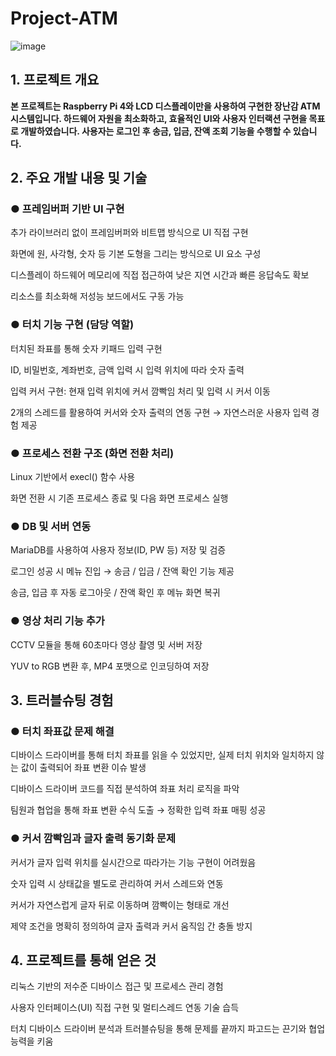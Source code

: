 # Project-ATM


![image](https://github.com/user-attachments/assets/5bc80aac-ca50-491a-b5cc-c4d1ffabcdf7)



## 1. 프로젝트 개요

**본 프로젝트는 Raspberry Pi 4와 LCD 디스플레이만을 사용하여 구현한 장난감 ATM 시스템입니다.
하드웨어 자원을 최소화하고, 효율적인 UI와 사용자 인터랙션 구현을 목표로 개발하였습니다.
사용자는 로그인 후 송금, 입금, 잔액 조회 기능을 수행할 수 있습니다.**

## 2. 주요 개발 내용 및 기술

### ● 프레임버퍼 기반 UI 구현
추가 라이브러리 없이 프레임버퍼와 비트맵 방식으로 UI 직접 구현

화면에 원, 사각형, 숫자 등 기본 도형을 그리는 방식으로 UI 요소 구성

디스플레이 하드웨어 메모리에 직접 접근하여 낮은 지연 시간과 빠른 응답속도 확보

리소스를 최소화해 저성능 보드에서도 구동 가능

### ● 터치 기능 구현 (담당 역할)
터치된 좌표를 통해 숫자 키패드 입력 구현

ID, 비밀번호, 계좌번호, 금액 입력 시 입력 위치에 따라 숫자 출력

입력 커서 구현: 현재 입력 위치에 커서 깜빡임 처리 및 입력 시 커서 이동

2개의 스레드를 활용하여 커서와 숫자 출력의 연동 구현 → 자연스러운 사용자 입력 경험 제공

### ● 프로세스 전환 구조 (화면 전환 처리)
Linux 기반에서 execl() 함수 사용

화면 전환 시 기존 프로세스 종료 및 다음 화면 프로세스 실행

### ● DB 및 서버 연동
MariaDB를 사용하여 사용자 정보(ID, PW 등) 저장 및 검증

로그인 성공 시 메뉴 진입 → 송금 / 입금 / 잔액 확인 기능 제공

송금, 입금 후 자동 로그아웃 / 잔액 확인 후 메뉴 화면 복귀

### ● 영상 처리 기능 추가
CCTV 모듈을 통해 60초마다 영상 촬영 및 서버 저장

YUV to RGB 변환 후, MP4 포맷으로 인코딩하여 저장

## 3. 트러블슈팅 경험

### ● 터치 좌표값 문제 해결
디바이스 드라이버를 통해 터치 좌표를 읽을 수 있었지만,
실제 터치 위치와 일치하지 않는 값이 출력되어 좌표 변환 이슈 발생

디바이스 드라이버 코드를 직접 분석하여 좌표 처리 로직을 파악

팀원과 협업을 통해 좌표 변환 수식 도출 → 정확한 입력 좌표 매핑 성공

### ● 커서 깜빡임과 글자 출력 동기화 문제
커서가 글자 입력 위치를 실시간으로 따라가는 기능 구현이 어려웠음

숫자 입력 시 상태값을 별도로 관리하여 커서 스레드와 연동

커서가 자연스럽게 글자 뒤로 이동하며 깜빡이는 형태로 개선

제약 조건을 명확히 정의하여 글자 출력과 커서 움직임 간 충돌 방지

## 4. 프로젝트를 통해 얻은 것
리눅스 기반의 저수준 디바이스 접근 및 프로세스 관리 경험

사용자 인터페이스(UI) 직접 구현 및 멀티스레드 연동 기술 습득

터치 디바이스 드라이버 분석과 트러블슈팅을 통해
문제를 끝까지 파고드는 끈기와 협업 능력을 키움
